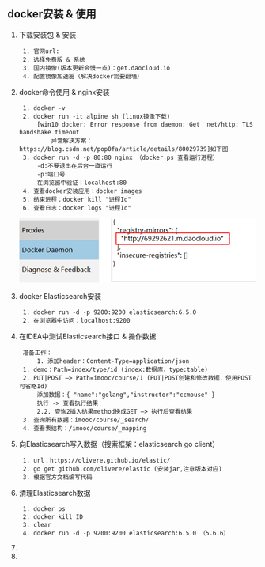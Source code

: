 ## docker安装 & 使用
1. 下载安装包 & 安装

        1. 官网url:
        2. 选择免费版 & 系统
        3. 国内镜像(版本更新会慢一点)：get.daocloud.io
        4. 配置镜像加速器（解决docker需要翻墙）
2. docker命令使用 & nginx安装 
        
        1. docker -v
        2. docker run -it alpine sh (linux镜像下载)
            [win10 docker: Error response from daemon: Get  net/http: TLS handshake timeout
                异常解决方案：https://blog.csdn.net/pop0fa/article/details/80029739]如下图
        3. docker run -d -p 80:80 nginx （docker ps 查看运行进程）
            -d:不要退出在后台一直运行
            -p:端口号
            在浏览器中验证：localhost:80
        4. 查看docker安装应用：docker images
        5. 结束进程：docker kill "进程Id"
        6. 查看日志：docker logs "进程Id"
    ![Image text](./img/setting.png)
3. docker Elasticsearch安装

        1. docker run -d -p 9200:9200 elasticsearch:6.5.0
        2. 在浏览器中访问：localhost:9200
4. 在IDEA中测试Elasticsearch接口 & 操作数据

        准备工作：
            1. 添加header：Content-Type=application/json
        1. demo：Path=index/type/id (index:数据库，type:table)
        2. PUT|POST —> Path=imooc/course/1 (PUT|POST创建和修改数据，使用POST可省略Id)
            添加数据：{ "name":"golang","instructor":"ccmouse" }
            执行 -> 查看执行结果
            2.2. 查询2插入结果method换成GET —> 执行后查看结果
        3. 查询所有数据：imooc/course/_search/
        4. 查看表结构：/imooc/course/_mapping
5. 向Elasticsearch写入数据（搜索框架：elasticsearch go client）

        1. url：https://olivere.github.io/elastic/
        2. go get github.com/olivere/elastic (安装jar,注意版本对应)
        3. 根据官方文档编写代码
6. 清理Elasticsearch数据
    
        1. docker ps
        2. docker kill ID
        3. clear
        4. docker run -d -p 9200:9200 elasticsearch:6.5.0 （5.6.6）
7. 
8. 
